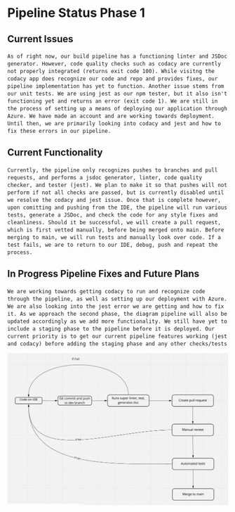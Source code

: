 # Pipeline Status Phase 1
## Current Issues
`As of right now, our build pipeline has a functioning linter and JSDoc generator. However, code quality checks such as codacy are currently not properly integrated (returns exit code 100). While visitng the codacy app does recognize our code and repo and provides fixes, our pipeline implementation has yet to function. Another issue stems from our unit tests. We are using jest as our npm tester, but it also isn't functioning yet and returns an error (exit code 1). We are still in the process of setting up a means of deploying our application through Azure. We have made an account and are working towards deployment. Until then, we are primarily looking into codacy and jest and how to fix these errors in our pipeline.`
## Current Functionality
`Currently, the pipeline only recognizes pushes to branches and pull requests, and performs a jsdoc generator, linter, code quality checker, and tester (jest). We plan to make it so that pushes will not perform if not all checks are passed, but is currently disabled until we resolve the codacy and jest issue. Once that is complete however, upon comitting and pushing from the IDE, the pipeline will run various tests, generate a JSDoc, and check the code for any style fixes and cleanliness. Should it be successful, we will create a pull request, which is first vetted manually, before being merged onto main. Before merging to main, we will run tests and manually look over code. If a test fails, we are to return to our IDE, debug, push and repeat the process.`
## In Progress Pipeline Fixes and Future Plans
`We are working towards getting codacy to run and recognize code through the pipeline, as well as setting up our deployment with Azure. We are also looking into the jest error we are getting and how to fix it. As we approach the second phase, the diagram pipeline will also be updated accordingly as we add more functionality. We still have yet to include a staging phase to the pipeline before it is deployed. Our current priority is to get our current pipeline features working (jest and codacy) before adding the staging phase and any other checks/tests`
 
![image](./pipeline/../phase1.png)
